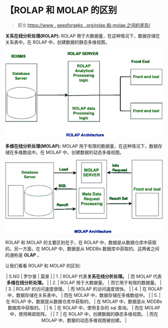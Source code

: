 # 【ROLAP 和 MOLAP 的区别

> 原文:[https://www . geesforgeks . org/rolap 和-molap 之间的差异/](https://www.geeksforgeeks.org/difference-between-rolap-and-molap/)

**关系在线分析处理(ROLAP):**
ROLAP 用于大数据量，在这种情况下，数据存储在关系表中。在 ROLAP 中，创建数据的静态多维视图。

![](img/3d40ee83d77939333e8de43f80278ddc.png)

**多维在线分析处理(MOLAP):**
MOLAP 用于有限的数据量，在这种情况下，数据存储在多维数组中。在 MOLAP 中，创建数据的动态多维视图。

![](img/4a284e1a0881f12ee63b4b5521771c61.png)

ROLAP 和 MOLAP 的主要区别在于，在 ROLAP 中，数据是从数据仓库中获取的。另一方面，在 MOLAP 中，数据是从 MDDBs 数据库中获取的。这两者之间的通称是 **OLAP** 。

让我们看看 ROLAP 和 MOLAP 的区别:

<center>

| S.NO | 罗尔普 | 莫普 |
| 1. | ROLAP 代表**关系在线分析处理。** | 而 MOLAP 代表**多维在线分析处理。** |
| 2. | ROLAP 用于大数据量。 | 而它用于有限的数据量。 |
| 3. | ROLAP 的访问速度很慢。 | 而 MOLAP 的访问速度很快。 |
| 4. | 在 ROLAP 中，数据存储在关系表中。 | 而在 MOLAP 中，数据存储在多维数组中。 |
| 5. | 在 ROLAP 中，数据是从数据仓库中获取的。 | 在 MOLAP 中，数据是从 MDDBs 数据库中获取的。 |
| 6. | 在 ROLAP 中，使用复杂的 sql 查询。 | 而在 MOLAP 中，使用稀疏矩阵。 |
| 7. | 在 ROLAP 中，创建数据的静态多维视图。 | 而在 MOLAP 中，数据的动态多维视图被创建。 |

</center>